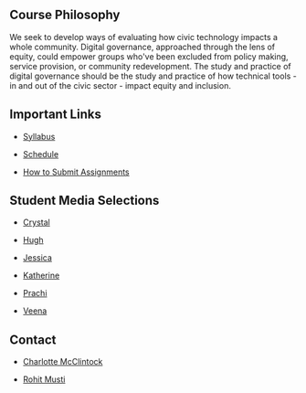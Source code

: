 ## Course Philosophy

We seek to develop ways of evaluating how civic technology impacts a whole community.
Digital governance, approached through the lens of equity, could empower groups who've been excluded from policy making, service provision, or community redevelopment.
The study and practice of digital governance should be the study and practice of how technical tools - in and out of the civic sector - impact equity and inclusion.

## Important Links

- [Syllabus](./syllabus.md)

- [Schedule](./schedule.md)

- [How to Submit Assignments](./submit.md)

## Student Media Selections

- [Crystal](./media-selections/Crystal.md)

- [Hugh](./media-selections/hugh.md)

- [Jessica](./media-selections/jessica.md)

- [Katherine](./media-selections/katherine.md)

- [Prachi](./media-selections/Prachi.md)

- [Veena](./media-selections/veena.md)

## Contact

- [Charlotte McClintock](mailto:char@virginia.edu)

- [Rohit Musti](mailto:ro@virginia.edu)
